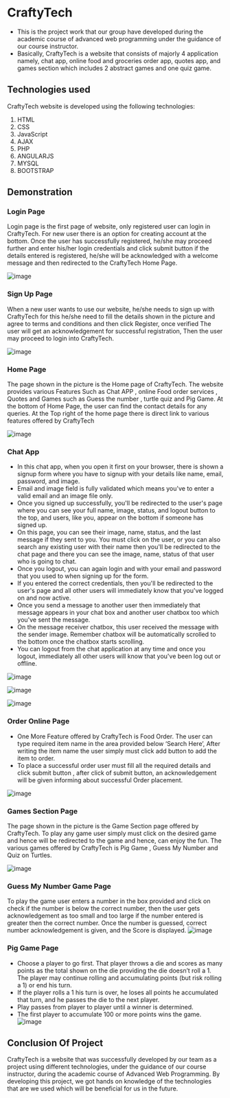 # CraftyTech

- This is the project work that our group have developed during the academic course of advanced web programming under the guidance of our course instructor.
- Basically, CraftyTech is a website that  consists of majorly 4 application namely, chat app, online food and groceries order app, quotes app, and games section which includes 2 abstract games and one quiz game.

## Technologies used ## 
CraftyTech website is developed using the following technologies:
 1. HTML
 2. CSS
 3. JavaScript
 4. AJAX
 5. PHP
 6. ANGULARJS 
 7. MYSQL
 8. BOOTSTRAP
 
 ## Demonstration ##
 ### Login Page ###
 Login page is the first page of website, only registered user can login in CraftyTech. For new user there is an option for creating account at the bottom. Once the user has successfully registered, he/she may proceed further and enter his/her login credentials and click submit button if the details entered is registered, he/she will be acknowledged with a welcome message and then redirected to the  CraftyTech Home Page.

![image](https://user-images.githubusercontent.com/81507533/119251394-f1856480-bbc3-11eb-949a-deaa4c0a1c9d.png)
 
 ### Sign Up Page ###
 When a new user wants to use our website, he/she needs to sign up with CraftyTech for this he/she need to fill the details shown in the picture and agree to terms and conditions and then click Register, once verified The user will get an acknowledgement for successful registration, Then the user may proceed to login into CraftyTech.
 
 ![image](https://user-images.githubusercontent.com/81507533/119251386-ea5e5680-bbc3-11eb-9182-ba05d885de41.png)

 ### Home Page ###
 The page shown in the picture is the Home page of CraftyTech. The website provides various Features Such as Chat APP , online Food order services ,  Quotes and Games such as Guess the number , turtle quiz and Pig Game. At the bottom of Home Page, the user can find the contact details for any queries. At the Top right of the home page there is direct link to various features offered by CraftyTech

![image](https://user-images.githubusercontent.com/81507533/119251380-e0d4ee80-bbc3-11eb-8d07-bd3ed845c6d6.png)

 ### Chat App ###
 - In this chat app, when you open it first on your browser, there is shown a signup form where you have to signup with your details like name, email, password, and image. 
 - Email and image field is fully validated which means you've to enter a valid email and an image file only. 
 - Once you signed up successfully, you'll be redirected to the user's page where you can see your full name, image, status, and logout button to the top, and users, like you, appear on the bottom if someone has signed up. 
 - On this page, you can see their image, name, status, and the last message if they sent to you. You must click on the user, or you can also search any existing user with their name then you'll be redirected to the chat page and there you can see the image, name, status of that user who is going to chat.
 - Once you logout, you can again login and with your email and password that you used to when signing up for the form. 
 - If you entered the correct credentials, then you'll be redirected to the user's page and all other users will immediately know that you've logged on and now active.
 - Once you send a message to another user then immediately that message appears in your chat box and another user chatbox too which you've sent the message. 
 - On the message receiver chatbox, this user received the message with the sender image. Remember chatbox will be automatically scrolled to the bottom once the chatbox starts scrolling. 
 - You can logout from the chat application at any time and once you logout, immediately all other users will know that you've been log out or offline.
 
 ![image](https://user-images.githubusercontent.com/81507533/119251376-d9ade080-bbc3-11eb-8caa-5f2f1149aef0.png)

 ![image](https://user-images.githubusercontent.com/81507533/119251370-d3b7ff80-bbc3-11eb-9833-61e62a1a06f5.png)

 ![image](https://user-images.githubusercontent.com/81507533/119251365-ce5ab500-bbc3-11eb-8d90-f64ba5ac4475.png)

 
 ### Order Online Page ###
 - One More Feature offered by CraftyTech is Food Order. The user can type required item name in the area provided below ‘Search Here’, After writing the item name the user simply must click add button to add the item to order. 
 - To place a successful order user must fill all the required details and click submit button , after click of submit button, an acknowledgement will be given informing about successful  Order placement.

![image](https://user-images.githubusercontent.com/81507533/119251354-be42d580-bbc3-11eb-9b1c-0054974199d2.png)
 
 ### Games Section Page ###
 The page shown in the picture is the Game Section page offered by CraftyTech. To play any game user simply must click on the desired game and hence will be redirected to the game and hence, can enjoy the fun. The various games offered by CraftyTech is Pig Game , Guess My Number and Quiz on Turtles.
 
 ![image](https://user-images.githubusercontent.com/81507533/119251298-994e6280-bbc3-11eb-956b-b8380bdb4f0a.png)
 
 ### Guess My Number Game Page ###
 To play the game user enters a number in the box provided and click on check if the number is below the correct number, then the user gets acknowledgement as too small and too large if the number entered is greater then the correct number. Once the number is guessed, correct number acknowledgement is given, and the Score is displayed.
 ![image](https://user-images.githubusercontent.com/81507533/119251290-8fc4fa80-bbc3-11eb-8409-85fecb882c26.png)

 
 ### Pig Game Page ###
 - Choose a player to go first. That player throws a die and scores as many points as the total shown on the die providing the die doesn’t roll a 1. The player may continue rolling and accumulating points (but risk rolling a 1) or end his turn.
 - If the player rolls a 1 his turn is over, he loses all points he accumulated that turn, and he passes the die to the next player.
 - Play passes from player to player until a winner is determined.
 - The first player to accumulate 100 or more points wins the game.
 ![image](https://user-images.githubusercontent.com/81507533/119251286-88055600-bbc3-11eb-80c6-d21210fa7240.png)

 
 ## Conclusion Of Project ##
 CraftyTech is a website that was successfully developed by our team as a project using different technologies, under the guidance of our course instructor, during the academic course of  Advanced Web Programming. By developing this project, we got hands on knowledge of the technologies that are we used which will be beneficial for us in the future.
